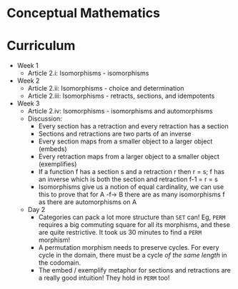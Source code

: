 # Conceptual Mathematics

# Curriculum

- Week 1
  - Article 2.i: Isomorphisms - isomorphisms
- Week 2
  - Article 2.ii: Isomorphisms - choice and determination
  - Article 2.iii: Isomorphisms - retracts, sections, and idempotents
- Week 3
  - Article 2.iv: Isomorphisms - isomorphisms and automorphisms
  - Discussion:
    - Every section has a retraction and every retraction has a section
    - Sections and retractions are two parts of an inverse
    - Every section maps from a smaller object to a larger object (embeds)
    - Every retraction maps from a larger object to a smaller object (exemplifies)
    - If a function f has a section s and a retraction r then r = s; f has an inverse which is both the section and retraction f-1 = r = s
    - Isomorphisms give us a notion of equal cardinality, we can use this to prove that for A -f-> B there are as many isomorphisms f as there are automorphisms on A
  - Day 2
    - Categories can pack a lot more structure than `SET` can! Eg, `PERM`
        requires a big commuting square for all its morphisms, and these are
        quite restrictive. It took us 30 minutes to find a `PERM` morphism!
    - A permutation morphism needs to preserve cycles. For every cycle in the
        domain, there must be a cycle *of the same length* in the codomain.
    - The embed / exemplify metaphor for sections and retractions are a really
        good intuition! They hold in `PERM` too!
